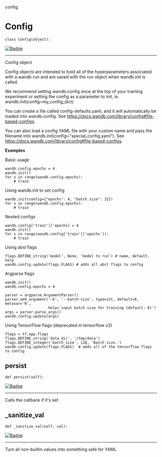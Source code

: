 config.
# Config
`class Config(object):`

[![Badge](https://img.shields.io/badge/View%20source%20on%20GitHub-black?style=plastic&logo=github)](https://github.com/wandb/client/tree/master/wandb/sdk/wandb_config.py#L28-#L243)

****
    
Config object

Config objects are intended to hold all of the hyperparameters associated with
a wandb run and are saved with the run object when wandb.init is called.

We recommend setting wandb.config once at the top of your training experiment or
setting the config as a parameter to init, ie. wandb.init(config=my_config_dict)

You can create a file called config-defaults.yaml, and it will automatically be
loaded into wandb.config. See https://docs.wandb.com/library/config#file-based-configs.

You can also load a config YAML file with your custom name and pass the filename
into wandb.init(config="special_config.yaml").
See https://docs.wandb.com/library/config#file-based-configs.

    
**Examples**
    
Basic usage
```
wandb.config.epochs = 4
wandb.init()
for x in range(wandb.config.epochs):
    # train
```

Using wandb.init to set config
```
wandb.init(config={"epochs": 4, "batch_size": 32})
for x in range(wandb.config.epochs):
    # train
```

Nested configs
```
wandb.config['train']['epochs] = 4
wandb.init()
for x in range(wandb.config['train']['epochs']):
    # train
```

Using absl flags

```
flags.DEFINE_string(‘model’, None, ‘model to run’) # name, default, help
wandb.config.update(flags.FLAGS) # adds all absl flags to config
```

Argparse flags
```
wandb.init()
wandb.config.epochs = 4

parser = argparse.ArgumentParser()
parser.add_argument('-b', '--batch-size', type=int, default=8, metavar='N',
                    help='input batch size for training (default: 8)')
args = parser.parse_args()
wandb.config.update(args)
```

Using TensorFlow flags (deprecated in tensorflow v2)
```
flags = tf.app.flags
flags.DEFINE_string('data_dir', '/tmp/data')
flags.DEFINE_integer('batch_size', 128, 'Batch size.')
wandb.config.update(flags.FLAGS)  # adds all of the tensorflow flags to config
```
    
## persist
`def persist(self): `

[![Badge](https://img.shields.io/badge/View%20source%20on%20GitHub-black?style=plastic&logo=github)](https://github.com/wandb/client/tree/master/wandb/sdk/wandb_config.py#L163-#L166)

****
    
Calls the callback if it's set
    
## _sanitize_val
`def _sanitize_val(self, val): `

[![Badge](https://img.shields.io/badge/View%20source%20on%20GitHub-black?style=plastic&logo=github)](https://github.com/wandb/client/tree/master/wandb/sdk/wandb_config.py#L222-#L243)

****
    
Turn all non-builtin values into something safe for YAML
    
